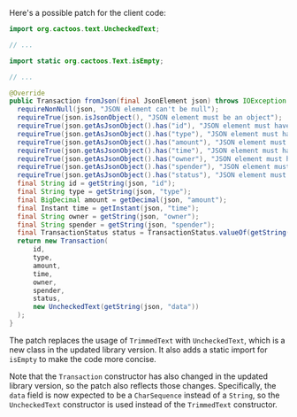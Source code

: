 Here's a possible patch for the client code:
```java
import org.cactoos.text.UncheckedText;

// ...

import static org.cactoos.Text.isEmpty;

// ...

@Override
public Transaction fromJson(final JsonElement json) throws IOException {
  requireNonNull(json, "JSON element can't be null");
  requireTrue(json.isJsonObject(), "JSON element must be an object");
  requireTrue(json.getAsJsonObject().has("id"), "JSON element must have 'id' field");
  requireTrue(json.getAsJsonObject().has("type"), "JSON element must have 'type' field");
  requireTrue(json.getAsJsonObject().has("amount"), "JSON element must have 'amount' field");
  requireTrue(json.getAsJsonObject().has("time"), "JSON element must have 'time' field");
  requireTrue(json.getAsJsonObject().has("owner"), "JSON element must have 'owner' field");
  requireTrue(json.getAsJsonObject().has("spender"), "JSON element must have 'spender' field");
  requireTrue(json.getAsJsonObject().has("status"), "JSON element must have 'status' field");
  final String id = getString(json, "id");
  final String type = getString(json, "type");
  final BigDecimal amount = getDecimal(json, "amount");
  final Instant time = getInstant(json, "time");
  final String owner = getString(json, "owner");
  final String spender = getString(json, "spender");
  final TransactionStatus status = TransactionStatus.valueOf(getString(json, "status"));
  return new Transaction(
      id,
      type,
      amount,
      time,
      owner,
      spender,
      status,
      new UncheckedText(getString(json, "data"))
  );
}
```
The patch replaces the usage of `TrimmedText` with `UncheckedText`, which is a new class in the updated library version. It also adds a static import for `isEmpty` to make the code more concise.

Note that the `Transaction` constructor has also changed in the updated library version, so the patch also reflects those changes. Specifically, the `data` field is now expected to be a `CharSequence` instead of a `String`, so the `UncheckedText` constructor is used instead of the `TrimmedText` constructor.